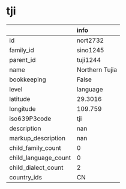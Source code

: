# tji
|                      | info           |
|:---------------------|:---------------|
| id                   | nort2732       |
| family_id            | sino1245       |
| parent_id            | tuji1244       |
| name                 | Northern Tujia |
| bookkeeping          | False          |
| level                | language       |
| latitude             | 29.3016        |
| longitude            | 109.759        |
| iso639P3code         | tji            |
| description          | nan            |
| markup_description   | nan            |
| child_family_count   | 0              |
| child_language_count | 0              |
| child_dialect_count  | 2              |
| country_ids          | CN             |